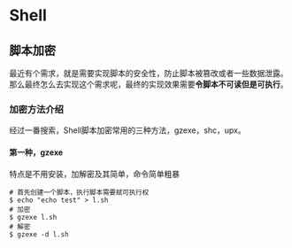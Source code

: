 # Shell

## 脚本加密

最近有个需求，就是需要实现脚本的安全性，防止脚本被篡改或者一些数据泄露。那么最终怎么去实现这个需求呢，最终的实现效果需要**令脚本不可读但是可执行**。

### 加密方法介绍

经过一番搜索，Shell脚本加密常用的三种方法，gzexe，shc，upx。

#### 第一种，gzexe

特点是不用安装，加解密及其简单，命令简单粗暴

````shell
# 首先创建一个脚本，执行脚本需要赋可执行权
$ echo "echo test" > l.sh
# 加密
$ gzexe l.sh
# 解密
$ gzexe -d l.sh
````